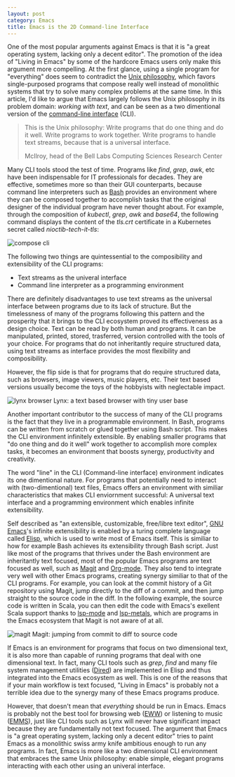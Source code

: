 ```yaml
---
layout: post
category: Emacs
title: Emacs is the 2D Command-line Interface
---
```


One of the most popular arguments against Emacs is that it is "a great
operating system, lacking only a decent editor". The promotion of the
idea of "Living in Emacs" by some of the hardcore Emacs users only
make this argument more compelling. At the first glance, using a
single program for "everything" does seem to contradict the [Unix
philosophy](https://en.wikipedia.org/wiki/Unix_philosophy), which
favors single-purposed programs that compose really well instead of
monolithic systems that try to solve many complex problems at the same
time. In this article, I'd like to argue that Emacs largely follows
the Unix philosophy in its problem domain: _working with text_, and
can be seen as a two dimentional version of the [command-line
interface](https://en.wikipedia.org/wiki/Command-line_interface)
(CLI).

> This is the Unix philosophy: Write programs that do one thing and do
> it well. Write programs to work together. Write programs to handle
> text streams, because that is a universal interface.
>
> McIlroy, head of the Bell Labs Computing Sciences Research Center

Many CLI tools stood the test of time. Programs like _find_, _grep_,
_awk_, etc have been indispensable for IT professionals for
decades. They are effective, sometimes more so than their GUI
counterparts, because command line interpreters such as
[Bash](https://en.wikipedia.org/wiki/Bourne_shell) provides an
environment where they can be composed together to accomplish tasks
that the original designer of the individual program have never
thought about. For example, through the composition of _kubectl_,
_grep_, _awk_ and _base64_, the following command displays the content
of the _tls.crt_ certificate in a Kubernetes secret called
_nioctib-tech-it-tls_:

<img src="{{ site.baseurl }}/images/compose-cli.png" alt="compose cli"/>

The following two things are quintessential to the composibility and
extensibility of the CLI programs:

- Text streams as the univeral interface
- Command line interpreter as a programming environment

There are definitely disadvantages to use text streams as the
universal interface between programs due to its lack of structure. But
the timelessness of many of the programs following this pattern and
the prosperity that it brings to the CLI ecosystem proved its
effectiveness as a design choice. Text can be read by both human and
programs. It can be manipulated, printed, stored, trasferred, version
controlled with the tools of your choice. For programs that do not
inheritantly require structured data, using text streams as interface
provides the most flexibility and composibility.

However, the flip side is that for programs that do require structured
data, such as browsers, image viewers, music players, etc. Their text
based versions usually become the toys of the hobbyists with
neglectable impact.

<img src="{{ site.baseurl }}/images/lynx-browser.png" alt="lynx browser"/>
<span class="image-label">Lynx: a text based browser with tiny user base</span>

Another important contributor to the success of many of the CLI
programs is the fact that they live in a programmable environment. In
Bash, programs can be written from scratch or glued together using
Bash script. This makes the CLI environment infinitely extensible. By
enabling smaller programs that "do one thing and do it well" work
together to accomplish more complex tasks, it becomes an environment
that boosts synergy, productivity and creativity.

The word "line" in the CLI (Command-line interface) environment
indicates its one dimentional nature. For programs that potentially
need to interact with (two-dimentional) text files, Emacs offers an
environment with similiar characteristics that makes CLI enviornment
successful: A universal text interface and a programming environment
which enables infinite extensibility.

Self described as "an extensible, customizable, free/libre text
editor", [GNU Emacs](https://en.wikipedia.org/wiki/GNU_Emacs)'s
infinite extensibility is enabled by a turing complete language
called [Elisp](https://en.wikipedia.org/wiki/Emacs_Lisp), which is
used to write most of Emacs itself. This is similiar to how for
example Bash achieves its extensibility through Bash script. Just like
most of the programs that thrives under the Bash environment are
inheritantly text focused, most of the popular Emacs programs are text
focused as well, such as [Magit](https://magit.vc/) and
[Org-mode](https://orgmode.org/). They also tend to integrate very
well with other Emacs programs, creating synergy similiar to that of
the CLI programs. For example, you can look at the commit history of a
Git repository using Magit, jump directly to the diff of a commit, and
then jump straight to the source code in the diff. In the following
example, the source code is written in Scala, you can then edit the
code with Emacs's exellent Scala support thanks to
[lsp-mode](https://github.com/emacs-lsp/lsp-mode) and
[lsp-metals](https://github.com/emacs-lsp/lsp-metals), which are
programs in the Emacs ecosystem that Magit is not aware of at all.

<img src="{{ site.baseurl }}/images/magit-code.png" alt="magit"/>
<span class="image-label">Magit: jumping from commit to diff to source code</span>

If Emacs is an environment for programs that focus on two dimensional
text, it is also more than capable of running programs that deal with
one dimensional text. In fact, many CLI tools such as _grep_, _find_
and many file system management utilities
([Dired](https://en.wikipedia.org/wiki/Dired)) are implemented in
Elisp and thus integrated into the Emacs ecosystem as well. This is
one of the reasons that if your main workflow is text focused, "Living
in Emacs" is probably not a terrible idea due to the synergy many of
these Emacs programs produce.

However, that doesn't mean that _everything_ should be run in
Emacs. Emacs is probably not the best tool for browsing web
([EWW](https://www.gnu.org/software/emacs/manual/html_mono/eww.html))
or listening to music
([EMMS](https://en.wikipedia.org/wiki/EMMS_(media_player))), just like
CLI tools such as Lynx will never have significant impact because they
are fundamentally not text focused. The argument that Emacs is "a
great operating system, lacking only a decent editor" tries to paint
Emacs as a monolithic swiss army knife ambitious enough to run any
programs. In fact, Emacs is more like a two dimensional CLI
environment that embraces the same Unix philosophy: enable simple,
elegant programs interacting with each other using an univeral
interface.